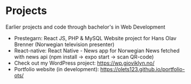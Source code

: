 # Projects
Earlier projects and code through bachelor's in Web Development

- Prestegarn: React JS, PHP & MySQL Website project for Hans Olav Brenner (Norwegian television presenter)
- React-native: React Native - News app for Norwegian News fetched with news api (npm install -> expo start -> scan QR-code)
- Check out my WordPress project: https://wp.gjoviklyn.no/
- Portfolio website (in development): https://olets123.github.io/portfolio-ots/ 

